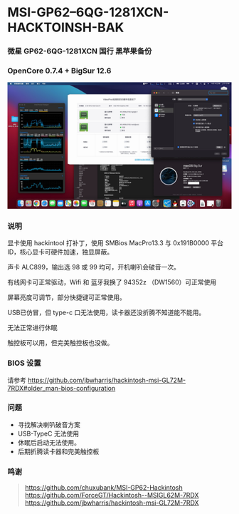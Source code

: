 # MSI-GP62–6QG-1281XCN-HACKTOINSH-BAK
### 微星 GP62-6QG-1281XCN 国行 黑苹果备份
### OpenCore 0.7.4 + BigSur 12.6


![](https://github.com/CHN-STUDENT/MSI-GP62-6QG-1281CN-HACKTOINSH-BAK/blob/master/screen.png)

### 说明

显卡使用 hackintool 打补丁，使用 SMBios MacPro13.3 与 0x191B0000 平台 ID，核心显卡可硬件加速，独显屏蔽。

声卡 ALC899，输出选 98 或 99 均可，开机喇叭会破音一次。

有线网卡可正常驱动，Wifi 和 蓝牙我换了 94352z （DW1560）可正常使用

屏幕亮度可调节，部分快捷键可正常使用。

USB已仿冒，但 type-c 口无法使用，读卡器还没折腾不知道能不能用。

无法正常进行休眠

触控板可以用，但完美触控板也没做。

### BIOS 设置

请参考 https://github.com/jbwharris/hackintosh-msi-GL72M-7RDX#older_man-bios-configuration 

### 问题

- 寻找解决喇叭破音方案
- USB-TypeC 无法使用
- 休眠后启动无法使用。
- 后期折腾读卡器和完美触控板

### 鸣谢

> https://github.com/chuxubank/MSI-GP62-Hackintosh
> https://github.com/ForceGT/Hackintosh--MSIGL62M-7RDX
> https://github.com/jbwharris/hackintosh-msi-GL72M-7RDX







